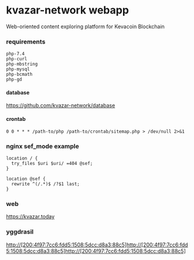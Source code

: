 # kvazar-network webapp
Web-oriented content exploring platform for Kevacoin Blockchain

### requirements
```
php-7.4
php-curl
php-mbstring
php-mysql
php-bcmath
php-gd
```
#### database

https://github.com/kvazar-network/database

#### crontab

```
0 0 * * * /path-to/php /path-to/crontab/sitemap.php > /dev/null 2>&1
```

### nginx sef_mode example

```
location / {
  try_files $uri $uri/ =404 @sef;
}

location @sef {
  rewrite ^(/.*)$ /?$1 last;
}
```

### web
https://kvazar.today

### yggdrasil
[http://[200:4f97:7cc6:fdd5:1508:5dcc:d8a3:88c5]http://[200:4f97:7cc6:fdd5:1508:5dcc:d8a3:88c5]http://[200:4f97:7cc6:fdd5:1508:5dcc:d8a3:88c5]](http://[200:4f97:7cc6:fdd5:1508:5dcc:d8a3:88c5])
